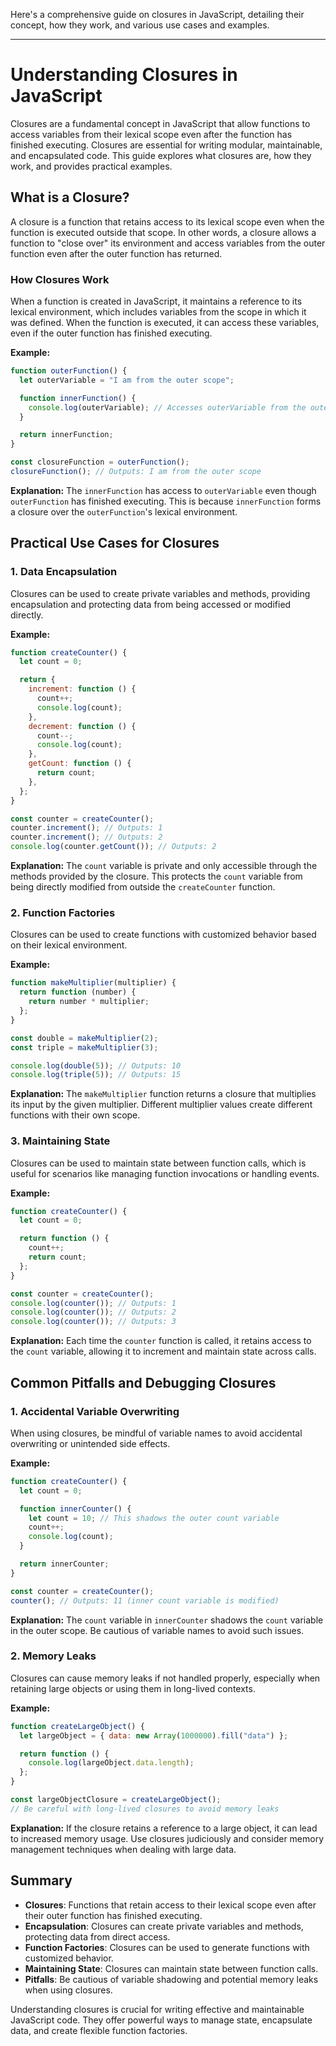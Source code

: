 Here's a comprehensive guide on closures in JavaScript, detailing their concept, how they work, and various use cases and examples.

---

# Understanding Closures in JavaScript

Closures are a fundamental concept in JavaScript that allow functions to access variables from their lexical scope even after the function has finished executing. Closures are essential for writing modular, maintainable, and encapsulated code. This guide explores what closures are, how they work, and provides practical examples.

## What is a Closure?

A closure is a function that retains access to its lexical scope even when the function is executed outside that scope. In other words, a closure allows a function to "close over" its environment and access variables from the outer function even after the outer function has returned.

### How Closures Work

When a function is created in JavaScript, it maintains a reference to its lexical environment, which includes variables from the scope in which it was defined. When the function is executed, it can access these variables, even if the outer function has finished executing.

**Example:**

```javascript
function outerFunction() {
  let outerVariable = "I am from the outer scope";

  function innerFunction() {
    console.log(outerVariable); // Accesses outerVariable from the outer scope
  }

  return innerFunction;
}

const closureFunction = outerFunction();
closureFunction(); // Outputs: I am from the outer scope
```

**Explanation:** The `innerFunction` has access to `outerVariable` even though `outerFunction` has finished executing. This is because `innerFunction` forms a closure over the `outerFunction`'s lexical environment.

## Practical Use Cases for Closures

### 1. Data Encapsulation

Closures can be used to create private variables and methods, providing encapsulation and protecting data from being accessed or modified directly.

**Example:**

```javascript
function createCounter() {
  let count = 0;

  return {
    increment: function () {
      count++;
      console.log(count);
    },
    decrement: function () {
      count--;
      console.log(count);
    },
    getCount: function () {
      return count;
    },
  };
}

const counter = createCounter();
counter.increment(); // Outputs: 1
counter.increment(); // Outputs: 2
console.log(counter.getCount()); // Outputs: 2
```

**Explanation:** The `count` variable is private and only accessible through the methods provided by the closure. This protects the `count` variable from being directly modified from outside the `createCounter` function.

### 2. Function Factories

Closures can be used to create functions with customized behavior based on their lexical environment.

**Example:**

```javascript
function makeMultiplier(multiplier) {
  return function (number) {
    return number * multiplier;
  };
}

const double = makeMultiplier(2);
const triple = makeMultiplier(3);

console.log(double(5)); // Outputs: 10
console.log(triple(5)); // Outputs: 15
```

**Explanation:** The `makeMultiplier` function returns a closure that multiplies its input by the given multiplier. Different multiplier values create different functions with their own scope.

### 3. Maintaining State

Closures can be used to maintain state between function calls, which is useful for scenarios like managing function invocations or handling events.

**Example:**

```javascript
function createCounter() {
  let count = 0;

  return function () {
    count++;
    return count;
  };
}

const counter = createCounter();
console.log(counter()); // Outputs: 1
console.log(counter()); // Outputs: 2
console.log(counter()); // Outputs: 3
```

**Explanation:** Each time the `counter` function is called, it retains access to the `count` variable, allowing it to increment and maintain state across calls.

## Common Pitfalls and Debugging Closures

### 1. Accidental Variable Overwriting

When using closures, be mindful of variable names to avoid accidental overwriting or unintended side effects.

**Example:**

```javascript
function createCounter() {
  let count = 0;

  function innerCounter() {
    let count = 10; // This shadows the outer count variable
    count++;
    console.log(count);
  }

  return innerCounter;
}

const counter = createCounter();
counter(); // Outputs: 11 (inner count variable is modified)
```

**Explanation:** The `count` variable in `innerCounter` shadows the `count` variable in the outer scope. Be cautious of variable names to avoid such issues.

### 2. Memory Leaks

Closures can cause memory leaks if not handled properly, especially when retaining large objects or using them in long-lived contexts.

**Example:**

```javascript
function createLargeObject() {
  let largeObject = { data: new Array(1000000).fill("data") };

  return function () {
    console.log(largeObject.data.length);
  };
}

const largeObjectClosure = createLargeObject();
// Be careful with long-lived closures to avoid memory leaks
```

**Explanation:** If the closure retains a reference to a large object, it can lead to increased memory usage. Use closures judiciously and consider memory management techniques when dealing with large data.

## Summary

- **Closures**: Functions that retain access to their lexical scope even after their outer function has finished executing.
- **Encapsulation**: Closures can create private variables and methods, protecting data from direct access.
- **Function Factories**: Closures can be used to generate functions with customized behavior.
- **Maintaining State**: Closures can maintain state between function calls.
- **Pitfalls**: Be cautious of variable shadowing and potential memory leaks when using closures.

Understanding closures is crucial for writing effective and maintainable JavaScript code. They offer powerful ways to manage state, encapsulate data, and create flexible function factories.
